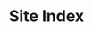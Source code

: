 ---
title: Site Index
layout: collection-siteindex
permalink: /siteindex/
# collection: pages
# entries_layout: grid
# classes: wide
---